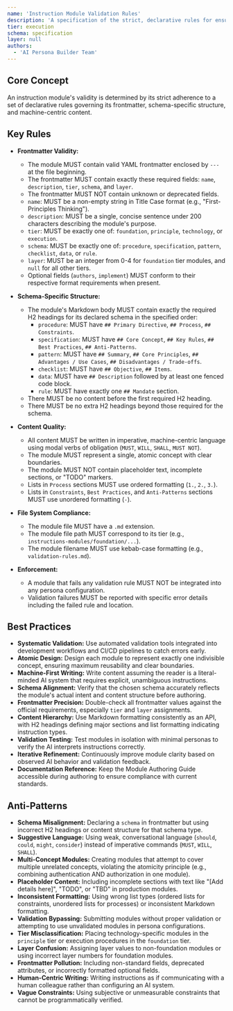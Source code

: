 ```yaml
---
name: 'Instruction Module Validation Rules'
description: 'A specification of the strict, declarative rules for ensuring an instruction module conforms to official authoring standards.'
tier: execution
schema: specification
layer: null
authors:
  - 'AI Persona Builder Team'
---
```


## Core Concept

An instruction module's validity is determined by its strict adherence to a set of declarative rules governing its frontmatter, schema-specific structure, and machine-centric content.

## Key Rules

- **Frontmatter Validity:**
  - The module MUST contain valid YAML frontmatter enclosed by `---` at the file beginning.
  - The frontmatter MUST contain exactly these required fields: `name`, `description`, `tier`, `schema`, and `layer`.
  - The frontmatter MUST NOT contain unknown or deprecated fields.
  - `name`: MUST be a non-empty string in Title Case format (e.g., "First-Principles Thinking").
  - `description`: MUST be a single, concise sentence under 200 characters describing the module's purpose.
  - `tier`: MUST be exactly one of: `foundation`, `principle`, `technology`, or `execution`.
  - `schema`: MUST be exactly one of: `procedure`, `specification`, `pattern`, `checklist`, `data`, or `rule`.
  - `layer`: MUST be an integer from 0-4 for `foundation` tier modules, and `null` for all other tiers.
  - Optional fields (`authors`, `implement`) MUST conform to their respective format requirements when present.

- **Schema-Specific Structure:**
  - The module's Markdown body MUST contain exactly the required H2 headings for its declared schema in the specified order:
    - `procedure`: MUST have `## Primary Directive`, `## Process`, `## Constraints`.
    - `specification`: MUST have `## Core Concept`, `## Key Rules`, `## Best Practices`, `## Anti-Patterns`.
    - `pattern`: MUST have `## Summary`, `## Core Principles`, `## Advantages / Use Cases`, `## Disadvantages / Trade-offs`.
    - `checklist`: MUST have `## Objective`, `## Items`.
    - `data`: MUST have `## Description` followed by at least one fenced code block.
    - `rule`: MUST have exactly one `## Mandate` section.
  - There MUST be no content before the first required H2 heading.
  - There MUST be no extra H2 headings beyond those required for the schema.

- **Content Quality:**
  - All content MUST be written in imperative, machine-centric language using modal verbs of obligation (`MUST`, `WILL`, `SHALL`, `MUST NOT`).
  - The module MUST represent a single, atomic concept with clear boundaries.
  - The module MUST NOT contain placeholder text, incomplete sections, or "TODO" markers.
  - Lists in `Process` sections MUST use ordered formatting (`1.`, `2.`, `3.`).
  - Lists in `Constraints`, `Best Practices`, and `Anti-Patterns` sections MUST use unordered formatting (`-`).

- **File System Compliance:**
  - The module file MUST have a `.md` extension.
  - The module file path MUST correspond to its tier (e.g., `instructions-modules/foundation/...`).
  - The module filename MUST use kebab-case formatting (e.g., `validation-rules.md`).

- **Enforcement:**
  - A module that fails any validation rule MUST NOT be integrated into any persona configuration.
  - Validation failures MUST be reported with specific error details including the failed rule and location.

## Best Practices

- **Systematic Validation:** Use automated validation tools integrated into development workflows and CI/CD pipelines to catch errors early.
- **Atomic Design:** Design each module to represent exactly one indivisible concept, ensuring maximum reusability and clear boundaries.
- **Machine-First Writing:** Write content assuming the reader is a literal-minded AI system that requires explicit, unambiguous instructions.
- **Schema Alignment:** Verify that the chosen schema accurately reflects the module's actual intent and content structure before authoring.
- **Frontmatter Precision:** Double-check all frontmatter values against the official requirements, especially `tier` and `layer` assignments.
- **Content Hierarchy:** Use Markdown formatting consistently as an API, with H2 headings defining major sections and list formatting indicating instruction types.
- **Validation Testing:** Test modules in isolation with minimal personas to verify the AI interprets instructions correctly.
- **Iterative Refinement:** Continuously improve module clarity based on observed AI behavior and validation feedback.
- **Documentation Reference:** Keep the Module Authoring Guide accessible during authoring to ensure compliance with current standards.

## Anti-Patterns

- **Schema Misalignment:** Declaring a `schema` in frontmatter but using incorrect H2 headings or content structure for that schema type.
- **Suggestive Language:** Using weak, conversational language (`should`, `could`, `might`, `consider`) instead of imperative commands (`MUST`, `WILL`, `SHALL`).
- **Multi-Concept Modules:** Creating modules that attempt to cover multiple unrelated concepts, violating the atomicity principle (e.g., combining authentication AND authorization in one module).
- **Placeholder Content:** Including incomplete sections with text like "[Add details here]", "TODO", or "TBD" in production modules.
- **Inconsistent Formatting:** Using wrong list types (ordered lists for constraints, unordered lists for processes) or inconsistent Markdown formatting.
- **Validation Bypassing:** Submitting modules without proper validation or attempting to use unvalidated modules in persona configurations.
- **Tier Misclassification:** Placing technology-specific modules in the `principle` tier or execution procedures in the `foundation` tier.
- **Layer Confusion:** Assigning layer values to non-foundation modules or using incorrect layer numbers for foundation modules.
- **Frontmatter Pollution:** Including non-standard fields, deprecated attributes, or incorrectly formatted optional fields.
- **Human-Centric Writing:** Writing instructions as if communicating with a human colleague rather than configuring an AI system.
- **Vague Constraints:** Using subjective or unmeasurable constraints that cannot be programmatically verified.
